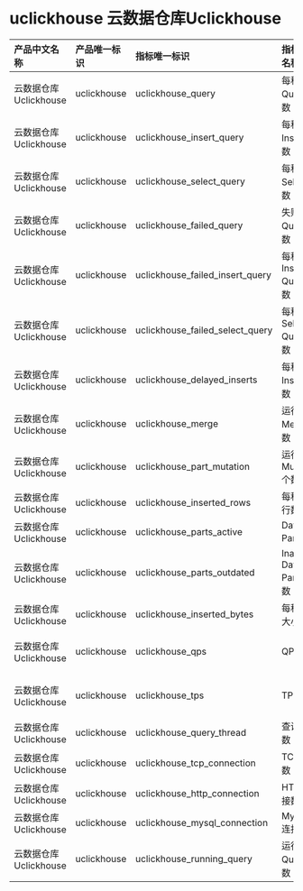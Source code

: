 # uclickhouse 云数据仓库Uclickhouse

|产品中文名称|产品唯一标识|指标唯一标识|指标中文名称|单位|备注|
|:----|:----|:----|:----|:----|:----|
|云数据仓库Uclickhouse|uclickhouse|uclickhouse_query|每秒Query个数|个/s| |
|云数据仓库Uclickhouse|uclickhouse|uclickhouse_insert_query|每秒Insert个数|个/s| |
|云数据仓库Uclickhouse|uclickhouse|uclickhouse_select_query|每秒Select个数|个/s| |
|云数据仓库Uclickhouse|uclickhouse|uclickhouse_failed_query|失败Query个数|个/s| |
|云数据仓库Uclickhouse|uclickhouse|uclickhouse_failed_insert_query|每秒失败Insert Query个数|个/s| |
|云数据仓库Uclickhouse|uclickhouse|uclickhouse_failed_select_query|每秒失败Select Query个数|个/s| |
|云数据仓库Uclickhouse|uclickhouse|uclickhouse_delayed_inserts|每秒延迟Insert个数|个/s| |
|云数据仓库Uclickhouse|uclickhouse|uclickhouse_merge|运行Merge个数|个| |
|云数据仓库Uclickhouse|uclickhouse|uclickhouse_part_mutation|运行Mutation个数|个| |
|云数据仓库Uclickhouse|uclickhouse|uclickhouse_inserted_rows|每秒写入行数|行/s| |
|云数据仓库Uclickhouse|uclickhouse|uclickhouse_parts_active|Data Part个数|个| |
|云数据仓库Uclickhouse|uclickhouse|uclickhouse_parts_outdated|Inactive Data Part 个数|个| |
|云数据仓库Uclickhouse|uclickhouse|uclickhouse_inserted_bytes|每秒写入大小|Bps| |
|云数据仓库Uclickhouse|uclickhouse|uclickhouse_qps|QPS|无单位| |
|云数据仓库Uclickhouse|uclickhouse|uclickhouse_tps|TPS|无单位| |
|云数据仓库Uclickhouse|uclickhouse|uclickhouse_query_thread|查询线程数|个| |
|云数据仓库Uclickhouse|uclickhouse|uclickhouse_tcp_connection|TCP连接数|个| |
|云数据仓库Uclickhouse|uclickhouse|uclickhouse_http_connection|HTTP连接数|个| |
|云数据仓库Uclickhouse|uclickhouse|uclickhouse_mysql_connection|MySQL连接数|个| |
|云数据仓库Uclickhouse|uclickhouse|uclickhouse_running_query|运行Query个数|个| |
